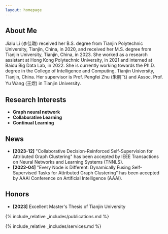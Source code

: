 ```yaml
---
layout: homepage
---
```


## About Me

Jialu Li (李佳璐) received her B.S. degree from Tianjin Polytechnic University, Tianjin, China, in 2020, and received her M.S. degree from Tianjin University, Tianjin, China, in 2023. She worked as a research assistant at Hong Kong Polytechnic University, in 2021 and interned at Baidu Big Data Lab, in 2022. She is currently working towards the Ph.D. degree in the College of Intelligence and Computing, Tianjin University, Tianjin, China. Her supervisor is Prof. Pengfei Zhu (朱鹏飞) and Assoc. Prof. Yu Wang (王煜) in Tianjin University.

## Research Interests

- **Graph neural network**
- **Collaborative Learning** 
- **Continual Learning** 

  
## News

- **[2023-12]** "Collaborative Decision-Reinforced Self-Supervision for Attributed Graph Clustering" has been accepted by IEEE Transactions on Neural Networks and Learning Systems (TNNLS).
- **[2022-04]** "Every Node is Different: Dynamically Fusing Self-Supervised Tasks for Attributed Graph Clustering" has been accepted by AAAI Conference on Artificial Intelligence (AAAI).

## Honors

- **[2023]** Excellent Master's Thesis of Tianjin University



{% include_relative _includes/publications.md %}

{% include_relative _includes/services.md %}
